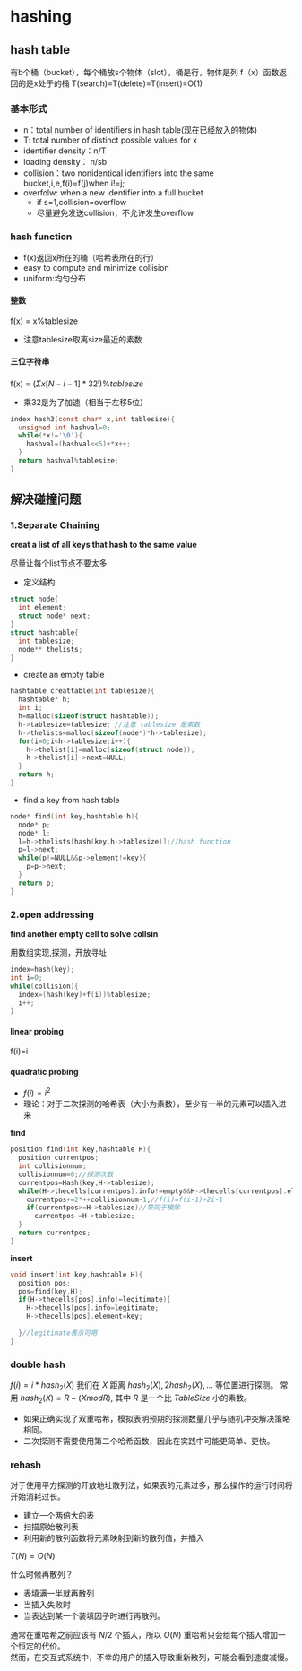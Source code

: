 # hashing
## hash table
有b个桶（bucket），每个桶放s个物体（slot），桶是行，物体是列
f（x）函数返回的是x处于的桶
T(search)=T(delete)=T(insert)=O(1)
### 基本形式
- n：total number of identifiers in hash table(现在已经放入的物体)
- T: total number of distinct possible values for x
- identifier density：n/T
- loading density： n/sb
- collision：two nonidentical identifiers into the same bucket,i,e,f(i)=f(j)when i!=j;
- overfolw: when a new identifier into a full bucket
  - if s=1,collision=overflow
  - 尽量避免发送collision，不允许发生overflow
### hash function
- f(x)返回x所在的桶（哈希表所在的行）
- easy to compute and minimize collision
- uniform:均匀分布
#### 整数
f(x) = x%tablesize
- 注意tablesize取离size最近的素数
#### 三位字符串
f(x) = $(\Sigma{x[N-i-1]}*32^i)\%tablesize$
- 乘32是为了加速（相当于左移5位）
```c
index hash3(const char* x,int tablesize){
  unsigned int hashval=0;
  while(*x!='\0'){
    hashval=(hashval<<5)+*x++;
  }
  return hashval%tablesize;
}
```
## 解决碰撞问题 
### 1.Separate Chaining
**creat a list of all keys that hash to the same value**

尽量让每个list节点不要太多

- 定义结构

```c
struct node{
  int element;
  struct node* next;
}
struct hashtable{
  int tablesize;
  node** thelists;
}
```

- create an empty table
```c
hashtable creattable(int tablesize){
  hashtable* h;
  int i;
  h=malloc(sizeof(struct hashtable));
  h->tablesize=tablesize; //注意 tablesize 是素数
  h->thelists=malloc(sizeof(node*)*h->tablesize);
  for(i=0;i<h->tablesize;i++){
    h->thelist[i]=malloc(sizeof(struct node));
    h->thelist[i]->next=NULL;
  }
  return h;
}
```
- find a key from hash table  
```c
node* find(int key,hashtable h){
  node* p;
  node* l;
  l=h->thelists[hash(key,h->tablesize)];//hash function
  p=l->next;
  while(p!=NULL&&p->element!=key){
    p=p->next;
  }
  return p;
}
```
### 2.open addressing
**find another empty cell to solve collsin**

用数组实现,探测，开放寻址
```c
index=hash(key);
int i=0;
while(collision){
  index=(hash(key)+f(i))%tablesize;
  i++;
}
```
#### linear probing
f(i)=i
#### quadratic probing
- $f(i)=i^2$
- 理论：对于二次探测的哈希表（大小为素数），至少有一半的元素可以插入进来
  
**find**
```c
position find(int key,hashtable H){
  position currentpos;
  int collisionnum;
  collisionnum=0;//探测次数
  currentpos=Hash(key,H->tablesize);
  while(H->thecells[currentpos].info!=empty&&H->thecells[currentpos].element!=key){
    currentpos+=2*++collisionnum-1;//f(i)=f(i-1)+2i-1
    if(currentpos>=H->tablesize)//等同于模除
      currentpos-=H->tablesize;
  }
  return currentpos;
}
```

**insert**
```c
void insert(int key,hashtable H){
  position pos;
  pos=find(key,H);
  if(H->thecells[pos].info!=legitimate){
    H->thecells[pos].info=legitimate;
    H->thecells[pos].element=key;
    
  }//legitimate表示可用
}
```

### double hash

$f(i)=i*hash_2(X)$  我们在 $X$ 距离 $hash_2(X),2hash_2(X),\ldots$ 等位置进行探测。 常用 $hash_2(X)=R-(X mod R)$, 其中 $R$ 是一个比 $TableSize$ 小的素数。

* 如果正确实现了双重哈希，模拟表明预期的探测数量几乎与随机冲突解决策略相同。
* 二次探测不需要使用第二个哈希函数，因此在实践中可能更简单、更快。

### rehash

对于使用平方探测的开放地址散列法，如果表的元素过多，那么操作的运行时间将开始消耗过长。  

* 建立一个两倍大的表
* 扫描原始散列表
* 利用新的散列函数将元素映射到新的散列值，并插入

$T(N)=O(N)$  

什么时候再散列？

* 表填满一半就再散列
* 当插入失败时
* 当表达到某一个装填因子时进行再散列。  

通常在重哈希之前应该有 $N/2$ 个插入，所以 $O(N)$ 重哈希只会给每个插入增加一个恒定的代价。  
然而，在交互式系统中，不幸的用户的插入导致重新散列，可能会看到速度减慢。